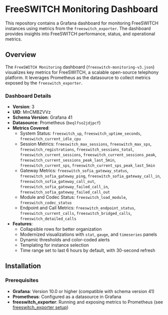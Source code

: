 # FreeSWITCH Monitoring Dashboard

This repository contains a Grafana dashboard for monitoring FreeSWITCH instances using metrics from the `freeswitch_exporter`. The dashboard provides insights into FreeSWITCH performance, status, and operational metrics.

## Overview

The `FreeSWITCH Monitoring` dashboard (`freeswitch-monitoring-v3.json`) visualizes key metrics for FreeSWITCH, a scalable open-source telephony platform. It leverages Prometheus as the datasource to collect metrics exposed by the `freeswitch_exporter`.

### Dashboard Details
- **Version**: 3
- **UID**: MnCMBZVVz
- **Schema Version**: Grafana 41
- **Datasource**: Prometheus (`beqlfso2jdjpcf`)
- **Metrics Covered**:
  - System Status: `freeswitch_up`, `freeswitch_uptime_seconds`, `freeswitch_current_idle_cpu`
  - Session Metrics: `freeswitch_max_sessions`, `freeswitch_max_sps`, `freeswitch_registrations`, `freeswitch_sessions_total`, `freeswitch_current_sessions`, `freeswitch_current_sessions_peak`, `freeswitch_current_sessions_peak_last_5min`, `freeswitch_current_sps`, `freeswitch_current_sps_peak_last_5min`
  - Gateway Metrics: `freeswitch_sofia_gateway_status`, `freeswitch_sofia_gateway_ping`, `freeswitch_sofia_gateway_call_in`, `freeswitch_sofia_gateway_call_out`, `freeswitch_sofia_gateway_failed_call_in`, `freeswitch_sofia_gateway_failed_call_out`
  - Module and Codec Status: `freeswitch_load_module`, `freeswitch_codec_status`
  - Endpoint and Call Metrics: `freeswitch_endpoint_status`, `freeswitch_current_calls`, `freeswitch_bridged_calls`, `freeswitch_detailed_calls`
- **Features**:
  - Collapsible rows for better organization
  - Modernized visualizations with `stat`, `gauge`, and `timeseries` panels
  - Dynamic thresholds and color-coded alerts
  - Templating for instance selection
  - Time range set to last 6 hours by default, with 30-second refresh

## Installation

### Prerequisites
- **Grafana**: Version 10.0 or higher (compatible with schema version 41)
- **Prometheus**: Configured as a datasource in Grafana
- **freeswitch_exporter**: Running and exposing metrics to Prometheus (see [freeswitch_exporter setup](#freeswitch-exporter-setup))
